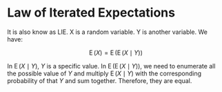 # Law of Iterated Expectations

It is also know as LIE.
X is a random variable.
Y is another variable.
We have:

$$
\operatorname {E} (X)=\operatorname {E} (\operatorname {E} (X\mid Y))
$$

In $\operatorname {E} (X\mid Y)$, $Y$ is a specific value.
In $\operatorname {E} (\operatorname {E} (X\mid Y))$,
we need to enumerate all the possible value of $Y$ and multiply $\operatorname {E} (X\mid Y)$ with the corresponding probability of that $Y$ and sum together.
Therefore, they are equal.



